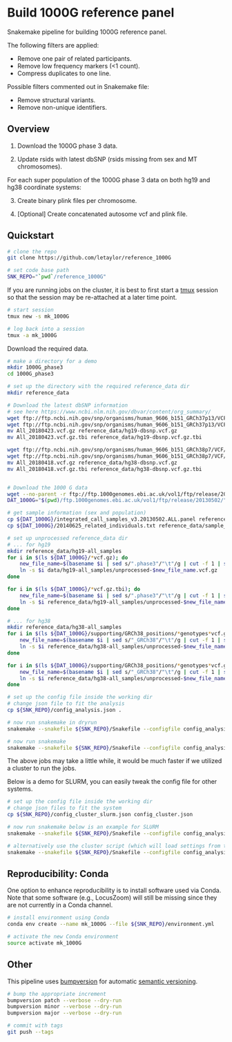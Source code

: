 Build 1000G reference panel
===========================

Snakemake pipeline for building 1000G reference panel.

The following filters are applied:
* Remove one pair of related participants.
* Remove low frequency markers (<1 count).
* Compress duplicates to one line.

Possible filters commented out in Snakemake file:
* Remove structural variants.
* Remove non-unique identifiers.


Overview
--------

1. Download the 1000G phase 3 data.

2. Update rsids with latest dbSNP (rsids missing from sex and MT chromosomes).

For each super population of the 1000G phase 3 data on both hg19 and hg38 coordinate systems:

3. Create binary plink files per chromosome.

4. [Optional] Create concatenated autosome vcf and plink file.


Quickstart
-----------

```bash
# clone the repo
git clone https://github.com/letaylor/reference_1000G

# set code base path
SNK_REPO="`pwd`/reference_1000G"
```

If you are running jobs on the cluster, it is best to first start a [tmux](https://github.com/tmux/tmux) session so that the session may be re-attached at a later time point.

```bash
# start session
tmux new -s mk_1000G

# log back into a session
tmux -a mk_1000G
```

Download the required data.

```bash
# make a directory for a demo
mkdir 1000G_phase3
cd 1000G_phase3

# set up the directory with the required reference_data dir
mkdir reference_data

# Download the latest dbSNP information
# see here https://www.ncbi.nlm.nih.gov/dbvar/content/org_summary/
wget ftp://ftp.ncbi.nih.gov/snp/organisms/human_9606_b151_GRCh37p13/VCF/All_20180423.vcf.gz
wget ftp://ftp.ncbi.nih.gov/snp/organisms/human_9606_b151_GRCh37p13/VCF/All_20180423.vcf.gz.tbi
mv All_20180423.vcf.gz reference_data/hg19-dbsnp.vcf.gz
mv All_20180423.vcf.gz.tbi reference_data/hg19-dbsnp.vcf.gz.tbi

wget ftp://ftp.ncbi.nih.gov/snp/organisms/human_9606_b151_GRCh38p7/VCF/All_20180418.vcf.gz
wget ftp://ftp.ncbi.nih.gov/snp/organisms/human_9606_b151_GRCh38p7/VCF/All_20180418.vcf.gz.tbi
mv All_20180418.vcf.gz reference_data/hg38-dbsnp.vcf.gz
mv All_20180418.vcf.gz.tbi reference_data/hg38-dbsnp.vcf.gz.tbi


# Download the 1000 G data
wget --no-parent -r ftp://ftp.1000genomes.ebi.ac.uk/vol1/ftp/release/20130502/
DAT_1000G="$(pwd)/ftp.1000genomes.ebi.ac.uk/vol1/ftp/release/20130502/"

# get sample information (sex and population)
cp ${DAT_1000G}/integrated_call_samples_v3.20130502.ALL.panel reference_data/sample_info.tsv
cp ${DAT_1000G}/20140625_related_individuals.txt reference_data/sample_info-related.tsv

# set up unprocessed reference_data dir
# ... for hg19
mkdir reference_data/hg19-all_samples
for i in $(ls ${DAT_1000G}/*vcf.gz); do
    new_file_name=$(basename $i | sed s/".phase3"/"\t"/g | cut -f 1 | sed s/"ALL."//)
    ln -s $i data/hg19-all_samples/unprocessed-$new_file_name.vcf.gz
done

for i in $(ls ${DAT_1000G}/*vcf.gz.tbi); do
    new_file_name=$(basename $i | sed s/".phase3"/"\t"/g | cut -f 1 | sed s/"ALL."//)
    ln -s $i reference_data/hg19-all_samples/unprocessed-$new_file_name.vcf.gz.tbi
done

# ... for hg38
mkdir reference_data/hg38-all_samples
for i in $(ls ${DAT_1000G}/supporting/GRCh38_positions/*genotypes*vcf.gz); do
    new_file_name=$(basename $i | sed s/"_GRCh38"/"\t"/g | cut -f 1 | sed s/"ALL."//)
    ln -s $i reference_data/hg38-all_samples/unprocessed-$new_file_name.vcf.gz
done

for i in $(ls ${DAT_1000G}/supporting/GRCh38_positions/*genotypes*vcf.gz.tbi); do
    new_file_name=$(basename $i | sed s/"_GRCh38"/"\t"/g | cut -f 1 | sed s/"ALL."//)
    ln -s $i reference_data/hg38-all_samples/unprocessed-$new_file_name.vcf.gz.tbi
done

# set up the config file inside the working dir
# change json file to fit the analysis
cp ${SNK_REPO}/config_analysis.json .

# now run snakemake in dryrun
snakemake --snakefile ${SNK_REPO}/Snakefile --configfile config_analysis.json --dryrun

# now run snakemake
snakemake --snakefile ${SNK_REPO}/Snakefile --configfile config_analysis.json --printshellcmds
```

The above jobs may take a little while, it would be much faster if we utilized a cluster to run the jobs.

Below is a demo for SLURM, you can easily tweak the config file for other systems.

```bash
# set up the config file inside the working dir
# change json files to fit the system
cp ${SNK_REPO}/config_cluster_slurm.json config_cluster.json

# now run snakemake below is an example for SLURM
snakemake --snakefile ${SNK_REPO}/Snakefile --configfile config_analysis.json --printshellcmds --latency-wait 600 --jobs 999 --cluster-config config_cluster.json --cluster 'sbatch --job-name="{cluster.name}" --export=ALL --ntasks={cluster.tasks} --cpus-per-task={cluster.cpus} --mem={cluster.memory}G --output={cluster.output} --error={cluster.error}'

# alternatively use the cluster script (which will load settings from the config file)
snakemake --snakefile ${SNK_REPO}/Snakefile --configfile config_analysis.json --printshellcmds --latency-wait 600 --jobs 999 --cluster-config config_cluster.json --cluster ${SNK_REPO}/wrappers/cluster/slurm.py
```


Reproducibility: Conda   
----------------------

One option to enhance reproducibility is to install software used via Conda. Note that some software (e.g., LocusZoom) will still be missing since they are not currently in a Conda channel.

```bash
# install environment using Conda
conda env create --name mk_1000G --file ${SNK_REPO}/environment.yml

# activate the new Conda environment
source activate mk_1000G
```


Other
-----

This pipeline uses [bumpversion](https://pypi.org/project/bumpversion) for automatic [semantic versioning](https://semver.org).

```bash
# bump the appropriate increment
bumpversion patch --verbose --dry-run
bumpversion minor --verbose --dry-run
bumpversion major --verbose --dry-run

# commit with tags
git push --tags
```
